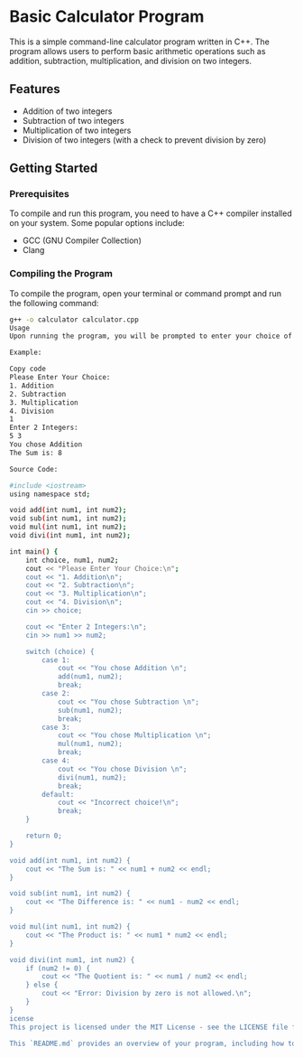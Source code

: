 # Basic Calculator Program

This is a simple command-line calculator program written in C++. The program allows users to perform basic arithmetic operations such as addition, subtraction, multiplication, and division on two integers.

## Features

- Addition of two integers
- Subtraction of two integers
- Multiplication of two integers
- Division of two integers (with a check to prevent division by zero)

## Getting Started

### Prerequisites

To compile and run this program, you need to have a C++ compiler installed on your system. Some popular options include:

- GCC (GNU Compiler Collection)
- Clang

### Compiling the Program

To compile the program, open your terminal or command prompt and run the following command:

```sh
g++ -o calculator calculator.cpp
Usage
Upon running the program, you will be prompted to enter your choice of operation and two integers. The program will then perform the selected operation and display the result.

Example:

Copy code
Please Enter Your Choice:
1. Addition
2. Subtraction
3. Multiplication
4. Division
1
Enter 2 Integers:
5 3
You chose Addition
The Sum is: 8

Source Code:

#include <iostream>
using namespace std;

void add(int num1, int num2);
void sub(int num1, int num2);
void mul(int num1, int num2);
void divi(int num1, int num2);

int main() {
    int choice, num1, num2;
    cout << "Please Enter Your Choice:\n";
    cout << "1. Addition\n";
    cout << "2. Subtraction\n";
    cout << "3. Multiplication\n";
    cout << "4. Division\n";
    cin >> choice;

    cout << "Enter 2 Integers:\n";
    cin >> num1 >> num2;

    switch (choice) {
        case 1:
            cout << "You chose Addition \n";
            add(num1, num2);
            break;
        case 2:
            cout << "You chose Subtraction \n";
            sub(num1, num2);
            break;
        case 3:
            cout << "You chose Multiplication \n";
            mul(num1, num2);
            break;
        case 4:
            cout << "You chose Division \n";
            divi(num1, num2);
            break;
        default:
            cout << "Incorrect choice!\n";
            break;
    }

    return 0;
}

void add(int num1, int num2) {
    cout << "The Sum is: " << num1 + num2 << endl;
}

void sub(int num1, int num2) {
    cout << "The Difference is: " << num1 - num2 << endl;
}

void mul(int num1, int num2) {
    cout << "The Product is: " << num1 * num2 << endl;
}

void divi(int num1, int num2) {
    if (num2 != 0) {
        cout << "The Quotient is: " << num1 / num2 << endl;
    } else {
        cout << "Error: Division by zero is not allowed.\n";
    }
}
icense
This project is licensed under the MIT License - see the LICENSE file for details.

This `README.md` provides an overview of your program, including how to compile and run it, along with a sample usage example. It also includes the source code for reference. Be sure to adjust any paths or instructions to match your specific.
